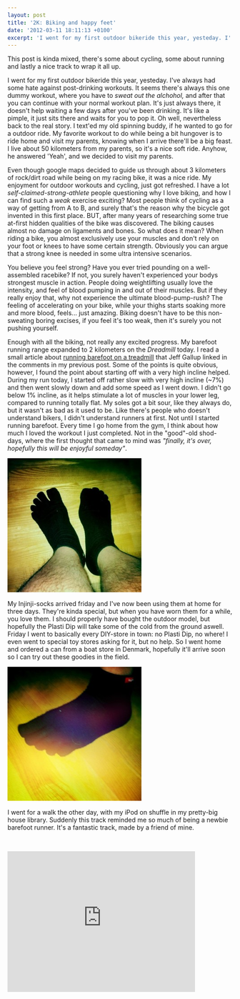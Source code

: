 ```yaml
---
layout: post
title: '2K: Biking and happy feet'
date: '2012-03-11 18:11:13 +0100'
excerpt: 'I went for my first outdoor bikeride this year, yesteday. I''ve always had some hate against post-drinking workouts.'
---
```

<p>This post is kinda mixed, there's some about cycling, some about running and lastly a nice track to wrap it all up.</p>
<p>I went for my first outdoor bikeride this year, yesteday. I've always had some hate against post-drinking workouts. It seems there's always this one dummy workout, where you have to <em>sweat out the alchohol, </em>and after that you can continue with your normal workout plan. It's just always there, it doesn't help waiting a few days after you've been drinking. It's like a pimple, it just sits there and waits for you to pop it. Oh well, nevertheless back to the real story. I text'ed my old spinning buddy, if he wanted to go for a outdoor ride. My favorite workout to do while being a bit hungover is to ride home and visit my parents, knowing when I arrive there'll be a big feast. I live about 50 kilometers from my parents, so it's a nice soft ride. Anyhow, he answered 'Yeah', and we decided to visit my parents.</p>
<p>Even though google maps decided to guide us through about 3 kilometers of rock/dirt road while being on my racing bike, it was a nice ride. My enjoyment for outdoor workouts and cycling, just got refreshed. I have a lot <em>self-claimed-strong-athlete</em> people questioning why I love biking, and how I can find such a <em>weak</em> exercise exciting? Most people think of cycling as a way of getting from A to B, and surely that's the reason why the bicycle got invented in this first place. BUT, after many years of researching some true at-first hidden qualities of the bike was discovered. The biking causes almost no damage on ligaments and bones. So what does it mean? When riding a bike, you almost exclusively use your muscles and don't rely on your foot or knees to have some certain strength. Obviously you can argue that a strong knee is needed in some ultra intensive scenarios.</p>
<p>You believe you feel strong? Have you ever tried pounding on a well-assembled racebike? If not, you surely haven't experienced your bodys strongest muscle in action. People doing weightlifting usually love the intensity, and feel of blood pumping in and out of their muscles. But if they really enjoy that, why not experience the ultimate blood-pump-rush? The feeling of accelerating on your bike, while your thighs starts soaking more and more blood, feels... just amazing. Biking doesn't have to be this non-sweating boring excises, if you feel it's too weak, then it's surely you not pushing yourself.</p>
<p>Enough with all the biking, not really any excited progress. My barefoot running range expanded to 2 kilometers on the <em>Dreadmill </em>today. I read a small article about <a href="http://www.runbare.com/359/barefoot-running-on-treadmill-challenges/" target="_blank">running barefoot on a treadmill</a> that Jeff Gallup linked in the comments in my previous post. Some of the points is quite obvious, however, I found the point about starting off with a very high incline helped. During my run today, I started off rather slow with very high incline (~7%) and then went slowly down and add some speed as I went down. I didn't go below 1% incline, as it helps stimulate a lot of muscles in your lower leg, compared to running totally flat. My soles got a bit sour, like they always do, but it wasn't as bad as it used to be. Like there's people who doesn't understand bikers, I didn't understand runners at first. Not until I started running barefoot. Every time I go home from the gym, I think about how much I loved the workout I just completed. Not in the "good"-old shod-days, where the first thought that came to mind was <em>"finally, it's over, hopefully this will be enjoyful someday"</em>.</p>
<p><img class="alignnone size-medium wp-image-55" title="injinjis" src="/images/injinjis-300x300.jpg" alt="" width="300" height="300" /></p>
<p>My Injinji-socks arrived friday and I've now been using them at home for three days. They're kinda special, but when you have worn them for a while, you love them. I should properly have bought the outdoor model, but hopefully the Plasti Dip will take some of the cold from the ground aswell. Friday I went to basically every DIY-store in town: no Plasti Dip, no where! I even went to special toy stores asking for it, but no help. So I went home and ordered a can from a boat store in Denmark, hopefully it'll arrive soon so I can try out these goodies in the field.</p>
<p><img class="alignnone size-medium wp-image-56" title="injinji" src="/images/injinji-300x300.jpg" alt="" width="300" height="300" /></p>
<p>I went for a walk the other day, with my iPod on shuffle in my pretty-big house library. Suddenly this track reminded me so much of being a newbie barefoot runner. It's a fantastic track, made by a friend of mine.</p>
<p>&nbsp;</p>
<p><iframe src="http://www.youtube.com/embed/4WzFgofLk8Y" frameborder="0" width="420" height="315"></iframe></p>
